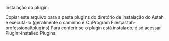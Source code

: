 Instalação do plugin:

Copiar este arquivo para a pasta plugins do diretório de instalação do Astah e executá-lo 
(geralmente o caminho é C:\Program Files\astah-professional\plugins).Para conferir se o plugin 
está instalado, é só acessar Plugin>Installed Plugins.
